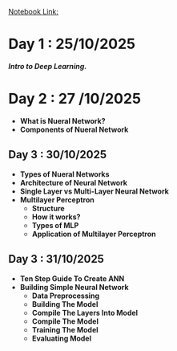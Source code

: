 [Notebook Link:](notebooks/Deep-Learning.ipynb)

# Day 1 : 25/10/2025
***Intro to Deep Learning.***

# Day 2 : 27 /10/2025
- **What is Nueral Network?**
- **Components of Nueral Network**

## Day 3 : 30/10/2025
- **Types of Nueral Networks**
- **Architecture of Neural Network**
- **Single Layer vs Multi-Layer Neural Network**
- **Multilayer Perceptron**
    - **Structure**
    - **How it works?**
    - **Types of MLP**
    - **Application of Multilayer Perceptron**

## Day 3 : 31/10/2025
- **Ten Step Guide To Create ANN**
- **Building Simple Neural Network**
    - **Data Preprocessing**
    - **Building The Model**
    - **Compile The Layers Into Model**
    - **Compile The Model**
    - **Training The Model**
    - **Evaluating Model**
